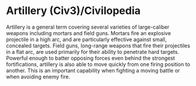 # Artillery (Civ3)/Civilopedia

Artillery is a general term covering several varieties of large-caliber weapons including mortars and field guns. Mortars fire an explosive projectile in a high arc, and are particularly effective against small, concealed targets. Field guns, long-range weapons that fire their projectiles in a flat arc, are used 
primarily for their ability to penetrate hard targets. Powerful enough to batter opposing forces even behind the strongest fortifications, artillery is also able to move quickly from one firing position to another. This is an important capability when fighting a moving battle or when avoiding enemy fire.